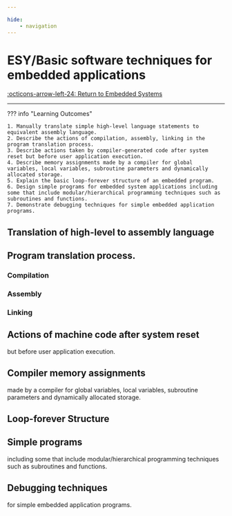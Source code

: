 ```yaml
---

hide:
    - navigation
---
```

# ESY/Basic software techniques for embedded applications

[:octicons-arrow-left-24: Return to Embedded Systems](/Knowledge-Notebook/Embedded-Systems)

---

??? info "Learning Outcomes"

    1. Manually translate simple high-level language statements to equivalent assembly language.
    2. Describe the actions of compilation, assembly, linking in the program translation process.
    3. Describe actions taken by compiler-generated code after system reset but before user application execution.
    4. Describe memory assignments made by a compiler for global variables, local variables, subroutine parameters and dynamically allocated storage.
    5. Explain the basic loop-forever structure of an embedded program.
    6. Design simple programs for embedded system applications including some that include modular/hierarchical programming techniques such as subroutines and functions.
    7. Demonstrate debugging techniques for simple embedded application programs.

## Translation of high-level to assembly language

## Program translation process.

### Compilation

### Assembly

### Linking

## Actions of machine code after system reset

but before user application execution.

## Compiler memory assignments

 made by a compiler for global variables, local variables, subroutine parameters and dynamically allocated storage.

## Loop-forever Structure

## Simple programs

 including some that include modular/hierarchical programming techniques
such as subroutines and functions.

## Debugging techniques

for simple embedded application programs.